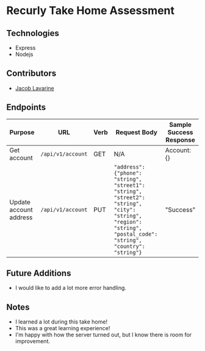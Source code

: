 # Recurly Take Home Assessment

## Technologies
- Express
- Nodejs

## Contributors

- [Jacob Lavarine](https://github.com/Jlavarine)

## Endpoints

| Purpose | URL | Verb | Request Body | Sample Success Response |
|----|----|----|----|----|
| Get account |`/api/v1/account`| GET | N/A | Account: {} |
| Update account address |`/api/v1/account`| PUT | `"address": {"phone": "string", "street1": "string", "street2": "string", "city": "string", "region": "string", "postal_code": "string", "country": "string"}` | "Success" |

## Future Additions
- I would like to add a lot more error handling.

## Notes
- I learned a lot during this take home!
- This was a great learning experience!
- I'm happy with how the server turned out, but I know there is room for improvement.
